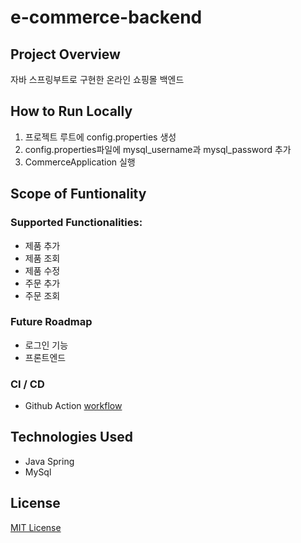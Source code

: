 # e-commerce-backend

## Project Overview

자바 스프링부트로 구현한 온라인 쇼핑몰 백엔드

## How to Run Locally

1. 프로젝트 루트에 config.properties 생성
2. config.properties파일에 mysql_username과 mysql_password 추가
3. CommerceApplication 실행

## Scope of Funtionality

### Supported Functionalities:

- 제품 추가
- 제품 조회
- 제품 수정
- 주문 추가
- 주문 조회

### Future Roadmap

- 로그인 기능
- 프론트엔드

### CI / CD

- Github Action [workflow](.github/workflows/main.yml)

  
## Technologies Used

- Java Spring
- MySql

## License

[MIT License](LICENSE)

